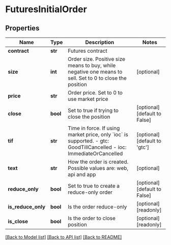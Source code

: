 # FuturesInitialOrder

## Properties
Name | Type | Description | Notes
------------ | ------------- | ------------- | -------------
**contract** | **str** | Futures contract | 
**size** | **int** | Order size. Positive size means to buy, while negative one means to sell. Set to 0 to close the position | [optional] 
**price** | **str** | Order price. Set to 0 to use market price | 
**close** | **bool** | Set to true if trying to close the position | [optional] [default to False]
**tif** | **str** | Time in force. If using market price, only &#x60;ioc&#x60; is supported.  - gtc: GoodTillCancelled - ioc: ImmediateOrCancelled | [optional] [default to 'gtc']
**text** | **str** | How the order is created. Possible values are: web, api and app | [optional] 
**reduce_only** | **bool** | Set to true to create a reduce-only order | [optional] [default to False]
**is_reduce_only** | **bool** | Is the order reduce-only | [optional] [readonly] 
**is_close** | **bool** | Is the order to close position | [optional] [readonly] 

[[Back to Model list]](../README.md#documentation-for-models) [[Back to API list]](../README.md#documentation-for-api-endpoints) [[Back to README]](../README.md)


